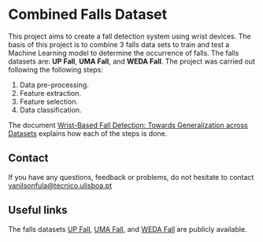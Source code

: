 # **Combined Falls Dataset**

This project aims to create a fall detection system using wrist devices. The basis of this project is to combine 3 falls data sets to train and test a Machine Learning model to determine the occurrence of falls. The falls datasets are: **UP Fall**, **UMA Fall**, and **WEDA Fall**. The project was carried out following the following steps:

1. Data pre-processing.
2. Feature extraction.
3. Feature selection.
4. Data classification.

The document [Wrist-Based Fall Detection: Towards Generalization across Datasets](https://www.mdpi.com/1424-8220/24/5/1679) explains how each of the steps is done.

## Contact
If you have any questions, feedback or problems, do not hesitate to contact vanilsonfula@tecnico.ulisboa.pt

## Useful links
The falls datasets [UP Fall](https://sites.google.com/up.edu.mx/har-up/), [UMA Fall](https://figshare.com/articles/dataset/UMA_ADL_FALL_Dataset_zip/4214283), and [WEDA Fall](https://github.com/joaojtmarques/WEDA-FALL/tree/main/dataset) are publicly available.
